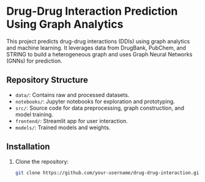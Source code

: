 # Drug-Drug Interaction Prediction Using Graph Analytics

This project predicts drug-drug interactions (DDIs) using graph analytics and machine learning. It leverages data from DrugBank, PubChem, and STRING to build a heterogeneous graph and uses Graph Neural Networks (GNNs) for prediction.

## Repository Structure
- `data/`: Contains raw and processed datasets.
- `notebooks/`: Jupyter notebooks for exploration and prototyping.
- `src/`: Source code for data preprocessing, graph construction, and model training.
- `frontend/`: Streamlit app for user interaction.
- `models/`: Trained models and weights.

## Installation
1. Clone the repository:
   ```bash
   git clone https://github.com/your-username/drug-drug-interaction.git
